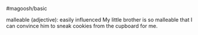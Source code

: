 #magoosh/basic

malleable (adjective): easily influenced 
My little brother is so malleable that I can convince him to sneak cookies from the cupboard for me. 
